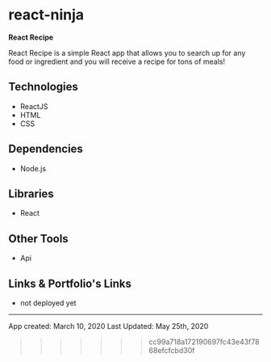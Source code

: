 
# react-ninja


**React Recipe** 

 React Recipe is a simple React app that allows you to search up for any food or ingredient and you will receive a recipe for tons of meals!


## Technologies
* ReactJS
* HTML
* CSS


## Dependencies
* Node.js


## Libraries
* React

## Other Tools
* Api


## Links & Portfolio's Links

*  not deployed yet

- - -
App created: March 10, 2020
Last Updated: May 25th, 2020


>>>>>>> cc99a718a172190697fc43e43f7868efcfcbd30f
